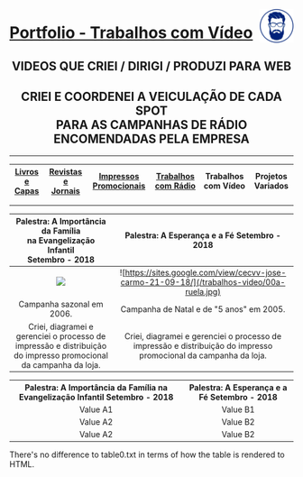[<img align="right"  width="60" height="60" src="https://github.com/3DGuima/3DGuima/blob/dc8573070b20afbede441ea49ea88372232a8089/main-images/eu-icon-256x256-2020.png">](https://github.com/3DGuima)
# <ins>Portfolio - Trabalhos com Vídeo</ins>

<h2 style="text-align:center">VIDEOS QUE CRIEI / DIRIGI / PRODUZI PARA WEB</h2>

<h2 style="text-align:center">CRIEI E COORDENEI A VEICULAÇÃO DE CADA SPOT<br>PARA AS CAMPANHAS DE RÁDIO ENCOMENDADAS PELA EMPRESA</h2>

----

| [**Livros e Capas**](/livros-capas/livros-capas.md) | [**Revistas e Jornais**](/revistas-jornais/revistas-jornais.md) | [**Impressos Promocionais**](/impressos-promocionais/impressos-promocionais.md)  | [**Trabalhos com Rádio**](/trabalhos-radio/trabalhos-radio.md) | **Trabalhos com Vídeo** | **Projetos Variados** |
| :-----: | :-----: | :-----: | :-----: | :-----: |:-----: |

----

**Palestra: A Importância da Família<br>na Evangelização Infantil<br>Setembro - 2018** | **Palestra: A Esperança e a Fé Setembro - 2018**
:------------------------------------:|:------------------------------------:
![](https://sites.google.com/view/cecvv-maria-virginia-24-09-18/)  | ![https://sites.google.com/view/cecvv-jose-carmo-21-09-18/](/trabalhos-video/00a-ruela.jpg) |
Campanha sazonal em 2006. | Campanha de Natal e de "5 anos" em 2005.
Criei, diagramei e gerenciei o processo de impressão e distribuição do impresso promocional da campanha da loja. | Criei, diagramei e gerenciei o processo de impressão e distribuição do impresso promocional da campanha da loja.


<div>
<table style="text-align:center">
    <tr>
    <th>Palestra: A Importância da Família na Evangelização Infantil Setembro - 2018</th>
    <th>Palestra: A Esperança e a Fé Setembro - 2018</th>
    </tr>
    <tr>
    <td>Value A1</td>
    <td>Value B1</td>
    </tr>
    <tr>
    <td>Value A2</td>
    <td>Value B2</td>
    </tr>
    <tr>
    <td>Value A2</td>
    <td>Value B2</td>
    </tr>
    </table>
    <p>There's no difference to table0.txt in terms
of how the table is rendered to HTML.
</p>